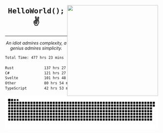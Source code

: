 <div text-align="center">
    <img src="https://i.imgur.com/h1q15Kt.gife" align="right" width="299" height="299">
    <h1 align="center"><code>HelloWorld();</code> ✌️</h1>
    <hr>
    <p align="center"><i>An idiot admires complexity, a genius admires simplicity.</i></p>
</div>

<!--START_SECTION:waka-->

```txt
Total Time: 477 hrs 23 mins

Rust              137 hrs 27 mins ██████░░░░░░░░░░░░░░░░░░░   24.62 %
C#                121 hrs 27 mins █████▒░░░░░░░░░░░░░░░░░░░   21.75 %
Svelte            101 hrs 48 mins ████▓░░░░░░░░░░░░░░░░░░░░   18.24 %
Other             80 hrs 54 mins  ███▓░░░░░░░░░░░░░░░░░░░░░   14.49 %
TypeScript        42 hrs 53 mins  ██░░░░░░░░░░░░░░░░░░░░░░░   07.68 %
```

<!--END_SECTION:waka-->

<picture>
  <source media="(prefers-color-scheme: dark)" srcset="https://raw.githubusercontent.com/Somfic/Somfic/main/github-contribution-grid-snake-dark.svg">
  <source media="(prefers-color-scheme: light)" srcset="https://raw.githubusercontent.com/Somfic/Somfic/main/github-contribution-grid-snake.svg">
  <img alt="github contribution grid snake animation" src="https://raw.githubusercontent.com/Somfic/Somfic/main/github-contribution-grid-snake.svg">
</picture>
